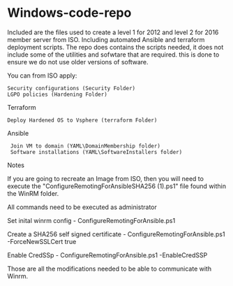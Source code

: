 # Windows-code-repo
Included are the files used to create a level 1 for 2012 and level 2 for 2016 member server from ISO. Including automated Ansible and terraform deployment scripts. The repo does contains the scripts needed, it does not include some of the utilities and sofwtare that are required. this is done to ensure we do not use older versions of software.

 You can from ISO apply: 
 
    Security configurations (Security Folder)
    LGPO policies (Hardening Folder)
    
 Terraform 
 
    Deploy Hardened OS to Vsphere (terraform Folder)
 
 Ansible 
 
     Join VM to domain (YAML\DomainMembership folder)
     Software installations (YAML\SoftwareInstallers folder)

Notes

If you are going to recreate an Image from ISO, then you will need to execute the "ConfigureRemotingForAnsibleSHA256 (1).ps1" file found within the WinRM folder.

All commands need to be executed as administrator 

 Set inital winrm config - ConfigureRemotingForAnsible.ps1

 Create a SHA256 self signed certificate - ConfigureRemotingForAnsible.ps1 -ForceNewSSLCert true

 Enable CredSSp - ConfigureRemotingForAnsible.ps1 -EnableCredSSP    

Those are all the modifications needed to be able to communicate with Winrm.
